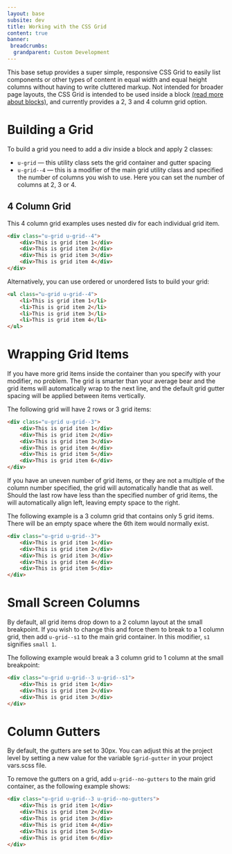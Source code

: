 ```yaml
---
layout: base
subsite: dev
title: Working with the CSS Grid
content: true
banner:
 breadcrumbs:
  grandparent: Custom Development
---
```


This base setup provides a super simple, responsive CSS Grid to easily list components or other types of content in equal width and equal height columns without having to write cluttered markup. Not intended for broader page layouts, the CSS Grid is intended to be used inside a block [(read more about blocks)](blocks), and currently provides a 2, 3 and 4 column grid option.

# Building a Grid

To build a grid you need to add a div inside a block and apply 2 classes:

- `u-grid` &mdash; this utility class sets the grid container and gutter spacing
- `u-grid--4` &mdash; this is a modifier of the main grid utility class and specified the number of columns you wish to use. Here you can set the number of columns at 2, 3 or 4.

## 4 Column Grid

This 4 column grid examples uses nested div for each individual grid item.

```html
<div class="u-grid u-grid--4">
	<div>This is grid item 1</div>
	<div>This is grid item 2</div>
	<div>This is grid item 3</div>
	<div>This is grid item 4</div>
</div>
```

Alternatively, you can use ordered or unordered lists to build your grid:

```html
<ul class="u-grid u-grid--4">
	<li>This is grid item 1</li>
	<li>This is grid item 2</li>
	<li>This is grid item 3</li>
	<li>This is grid item 4</li>
</ul>
```

# Wrapping Grid Items

If you have more grid items inside the container than you specify with your modifier, no problem. The grid is smarter than your average bear and the grid items will automatically wrap to the next line, and the default grid gutter spacing will be applied between items vertically.

The following grid will have 2 rows or 3 grid items:

```html
<div class="u-grid u-grid--3">
	<div>This is grid item 1</div>
	<div>This is grid item 2</div>
	<div>This is grid item 3</div>
	<div>This is grid item 4</div>
	<div>This is grid item 5</div>
	<div>This is grid item 6</div>
</div>
```

If you have an uneven number of grid items, or they are not a multiple of the column number specified, the grid will automatically handle that as well. Should the last row have less than the specified number of grid items, the will automatically align left, leaving empty space to the right.

The following example is a 3 column grid that contains only 5 grid items. There will be an empty space where the 6th item would normally exist.

```html
<div class="u-grid u-grid--3">
	<div>This is grid item 1</div>
	<div>This is grid item 2</div>
	<div>This is grid item 3</div>
	<div>This is grid item 4</div>
	<div>This is grid item 5</div>
</div>
```

# Small Screen Columns

By default, all grid items drop down to a 2 column layout at the small breakpoint. If you wish to change this and force them to break to a 1 column grid, then add `u-grid--s1` to the main grid container. In this modifier, `s1` signifies `small 1`.

The following example would break a 3 column grid to 1 column at the small breakpoint:

```html
<div class="u-grid u-grid--3 u-grid--s1">
	<div>This is grid item 1</div>
	<div>This is grid item 2</div>
	<div>This is grid item 3</div>
</div>
```

# Column Gutters

By default, the gutters are set to 30px. You can adjust this at the project level by setting a new value for the variable `$grid-gutter` in your project vars.scss file.

To remove the gutters on a grid, add `u-grid--no-gutters` to the main grid container, as the following example shows:

```html
<div class="u-grid u-grid--3 u-grid--no-gutters">
	<div>This is grid item 1</div>
	<div>This is grid item 2</div>
	<div>This is grid item 3</div>
	<div>This is grid item 4</div>
	<div>This is grid item 5</div>
	<div>This is grid item 6</div>
</div>
```
